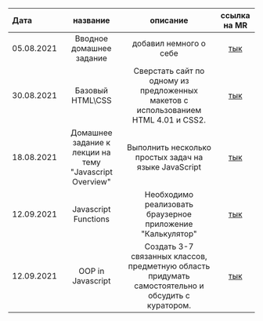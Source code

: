 | Дата      | название | описание | ссылка на MR     |
| :---      | :----:   |  :----:  |       :---:       |
| 05.08.2021| Вводное домашнее задание|добавил немного о себе| [тык](https://gitlab.com/nc-samara-frontend-school/2021/development/fs_egor_semenov/-/merge_requests/1)  |
| 30.08.2021|Базовый HTML\CSS|Сверстать сайт по одному из предложенных макетов с использованием HTML 4.01 и CSS2.|[тык](https://gitlab.com/nc-samara-frontend-school/2021/development/fs_egor_semenov/-/merge_requests/4)
| 18.08.2021| Домашнее задание к лекции на тему "Javascript Overview" | Выполнить несколько простых задач на языке JavaScript |[тык](https://gitlab.com/nc-samara-frontend-school/2021/development/fs_egor_semenov/-/merge_requests/3)
| 12.09.2021|Javascript Functions| Необходимо реализовать браузерное приложение "Калькулятор"| [тык](https://gitlab.com/nc-samara-frontend-school/2021/development/fs_egor_semenov/-/merge_requests/5)|
| 12.09.2021|OOP in Javascript| Создать 3-7 связанных классов, предметную область придумать самостоятельно и обсудить с куратором.|[тык](https://gitlab.com/nc-samara-frontend-school/2021/development/fs_egor_semenov/-/merge_requests/5)|
